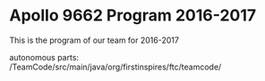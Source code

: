 # Apollo 9662 Program 2016-2017
This is the program of our team for 2016-2017

autonomous parts: /TeamCode/src/main/java/org/firstinspires/ftc/teamcode/
